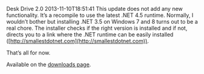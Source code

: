 Desk Drive 2.0
2013-11-10T18:51:41
This update does not add any new functionality. It’s a recompile to use the latest .NET 4.5 runtime. Normally, I wouldn’t bother but installing .NET 3.5 on Windows 7 and 8 turns out to be a real chore. The installer checks if the right version is installed and if not, directs you to a link where the .NET runtime can be easily installed ([http://smallestdotnet.com](http://smallestdotnet.com)).

That’s all for now.

Available on the [downloads page](http://mike-ward.net/downloads).
